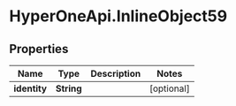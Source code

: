 # HyperOneApi.InlineObject59

## Properties
Name | Type | Description | Notes
------------ | ------------- | ------------- | -------------
**identity** | **String** |  | [optional] 


